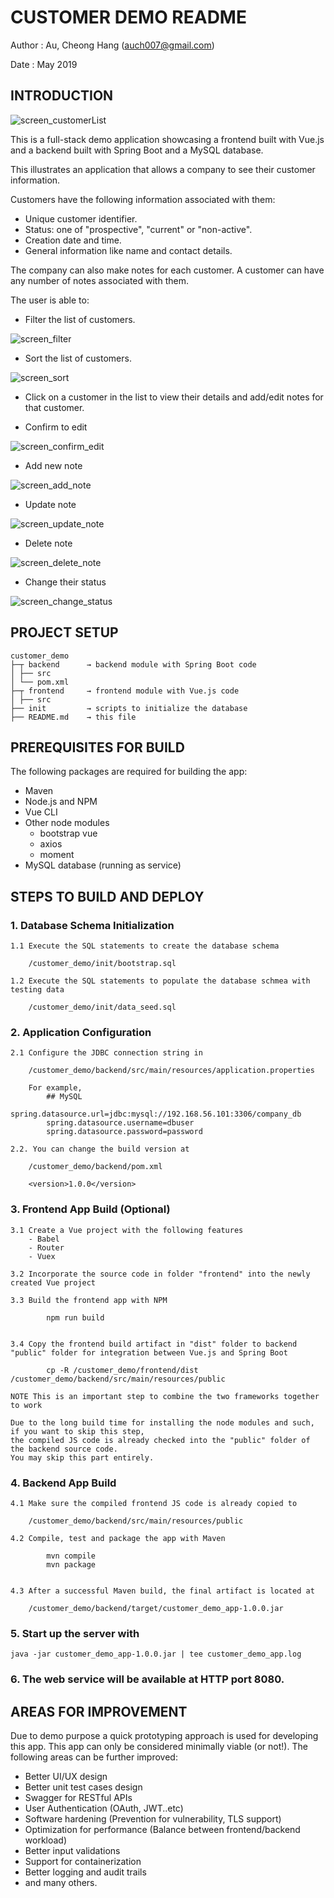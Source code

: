 # CUSTOMER DEMO README

Author	: Au, Cheong Hang (auch007@gmail.com)

Date	: May 2019	


## INTRODUCTION

![screen_customerList](screenshots/screen_customerList.png)

This is a full-stack demo application showcasing a frontend built with Vue.js and a backend built with Spring Boot and a MySQL database.

This illustrates an application that allows a company to see their customer information.

Customers have the following information associated with them:
- Unique customer identifier.
- Status: one of "prospective", "current" or "non-active".
- Creation date and time.
- General information like name and contact details.

The company can also make notes for each customer. A customer can have any number of notes associated with them.

The user is able to:
- Filter the list of customers.

![screen_filter](screenshots/screen_filter.png)

- Sort the list of customers.

![screen_sort](screenshots/screen_sort.png)


- Click on a customer in the list to view their details and add/edit notes for that customer.

- Confirm to edit

![screen_confirm_edit](screenshots/screen_confirm_edit.png)

- Add new note

![screen_add_note](screenshots/screen_add_note.png)

- Update note

![screen_update_note](screenshots/screen_update_note.png)

- Delete note

![screen_delete_note](screenshots/screen_delete_note.png)


- Change their status

![screen_change_status](screenshots/screen_change_status.png)


## PROJECT SETUP

```
customer_demo
├─┬ backend      → backend module with Spring Boot code
│ ├── src
│ └── pom.xml
├─┬ frontend     → frontend module with Vue.js code
│ ├── src
├── init         → scripts to initialize the database
├── README.md    → this file
```

## PREREQUISITES FOR BUILD

The following packages are required for building the app:
- Maven
- Node.js and NPM
- Vue CLI
- Other node modules
	- bootstrap vue
	- axios
	- moment
- MySQL database (running as service)


## STEPS TO BUILD AND DEPLOY

### 1. Database Schema Initialization

	1.1 Execute the SQL statements to create the database schema
	
		/customer_demo/init/bootstrap.sql

	1.2 Execute the SQL statements to populate the database schmea with testing data
	
		/customer_demo/init/data_seed.sql


### 2. Application Configuration
	
	2.1 Configure the JDBC connection string in
	
		/customer_demo/backend/src/main/resources/application.properties
	
		For example,	
			## MySQL
			spring.datasource.url=jdbc:mysql://192.168.56.101:3306/company_db
			spring.datasource.username=dbuser
			spring.datasource.password=password

	2.2. You can change the build version at
		
		/customer_demo/backend/pom.xml
		
		<version>1.0.0</version>

			
### 3. Frontend App Build (Optional)
	
	3.1 Create a Vue project with the following features
		- Babel
		- Router
		- Vuex

	3.2 Incorporate the source code in folder "frontend" into the newly created Vue project

	3.3 Build the frontend app with NPM
			
			npm run build
			

	3.4 Copy the frontend build artifact in "dist" folder to backend "public" folder for integration between Vue.js and Spring Boot
			
			cp -R /customer_demo/frontend/dist /customer_demo/backend/src/main/resources/public
			
	NOTE This is an important step to combine the two frameworks together to work
				
	Due to the long build time for installing the node modules and such, if you want to skip this step, 
	the compiled JS code is already checked into the "public" folder of the backend source code. 
	You may skip this part entirely.
			

### 4. Backend App Build
	
	4.1 Make sure the compiled frontend JS code is already copied to
	
		/customer_demo/backend/src/main/resources/public
	
	4.2 Compile, test and package the app with Maven
			
			mvn compile
			mvn package
			

	4.3 After a successful Maven build, the final artifact is located at 
	
		/customer_demo/backend/target/customer_demo_app-1.0.0.jar

		
### 5. Start up the server with
	
	java -jar customer_demo_app-1.0.0.jar | tee customer_demo_app.log
	

### 6. The web service will be available at HTTP port 8080.


## AREAS FOR IMPROVEMENT

Due to demo purpose a quick prototyping approach is used for developing this app. This app can only be considered minimally viable (or not!). The following areas can be further improved:

- Better UI/UX design
- Better unit test cases design
- Swagger for RESTful APIs
- User Authentication	(OAuth, JWT..etc)
- Software hardening	(Prevention for vulnerability, TLS support)
- Optimization for performance (Balance between frontend/backend workload)
- Better input validations
- Support for containerization
- Better logging and audit trails
- and many others.
